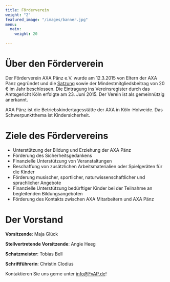 ```yaml
---
title: Förderverein
weight: "2"
featured_image: "/images/banner.jpg"
menu:
  main:
    weight: 20

---
```

# Über den Förderverein

Der Förderverein AXA Pänz e.V. wurde am 12.3.2015 von Eltern der AXA Pänz gegründet und die [Satzung](/Satzung_Foerderverein_AXA-Paenz.pdf)
sowie der Mindestmitgliedsbeitrag von 20 € im Jahr beschlossen. Die Eintragung ins Vereinsregister durch
das Amtsgericht Köln erfolgte am 23. Juni 2015. Der Verein ist als gemeinnützig anerkannt.

AXA Pänz ist die Betriebskindertagesstätte der AXA in Köln-Holweide. Das Schwerpunktthema ist
Kindersicherheit.

# Ziele des Fördervereins

* Unterstützung der Bildung und Erziehung der AXA Pänz
* Förderung des Sicherheitsgedankens
* Finanzielle Unterstützung von Veranstaltungen
* Beschaffung von zusätzlichen Arbeitsmaterialien oder Spielgeräten für die Kinder
* Förderung musischer, sportlicher, naturwissenschaftlicher und sprachlicher Angebote
* Finanzielle Unterstützung bedürftiger Kinder bei der Teilnahme an begleitenden Bildungsangeboten
* Förderung des Kontakts zwischen AXA Mitarbeitern und AXA Pänz

# Der Vorstand

**Vorsitzende**: Maja Glück

**Stellvertretende Vorsitzende**: Angie Heeg

**Schatzmeister**: Tobias Bell

**Schriftführerin**: Christin Clodius

Kontaktieren Sie uns gerne unter info@FvAP.de!